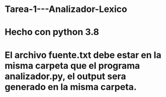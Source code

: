 # Tarea-1---Analizador-Lexico
# Hecho con python 3.8
# El archivo fuente.txt debe estar en la misma carpeta que el programa analizador.py, el output sera generado en la misma carpeta.
